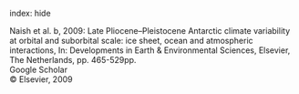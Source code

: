index: hide

<div class="Citation">

  <div class="Citation-body">
    <div class="Citation-text">Naish et al. b, 2009: Late Pliocene–Pleistocene Antarctic climate variability at orbital and suborbital scale: ice sheet, ocean and atmospheric interactions, In: <span class="Article-bookTitle">Developments in Earth & Environmental Sciences, </span>Elsevier, The Netherlands, pp. 465-529pp.</div>
    <div class="Citation-links">
      <div class="CitationLink" data-href="https://scholar.google.com/scholar?q=Late+Pliocene%E2%80%93Pleistocene+Antarctic+climate+variability+at+orbital+and+suborbital+scale%3A+ice+sheet%2C+ocean+and+atmospheric+interactions">
        <div class="CitationLink-icon CitationLink-Scholar"></div>
        <div class="CitationLink-text">Google Scholar</div>
      </div>
    </div>
  </div>
</div>


<div class="Citation-copy">
&copy; Elsevier, 2009
</div>